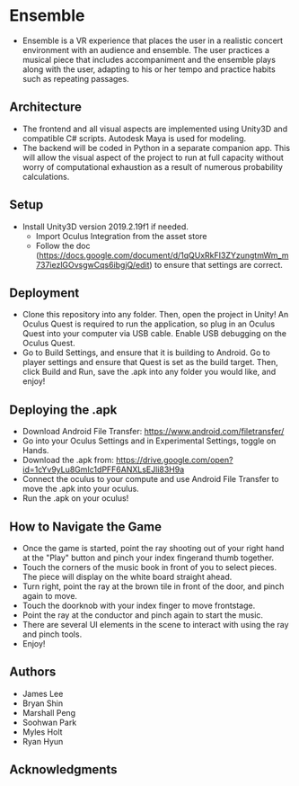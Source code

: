 # Ensemble

* Ensemble is a VR experience that places the user in a realistic concert environment with an audience and ensemble. The user practices a musical piece that includes accompaniment and the ensemble plays along with the user, adapting to his or her tempo and practice habits such as repeating passages.

## Architecture

* The frontend and all visual aspects are implemented using Unity3D and compatible C# scripts. Autodesk Maya is used for modeling.
* The backend will be coded in Python in a separate companion app. This will allow the visual aspect of the project to run at full capacity without worry of computational exhaustion as a result of numerous probability calculations.

## Setup

* Install Unity3D version 2019.2.19f1 if needed.
     * Import Oculus Integration from the asset store
     * Follow the doc (https://docs.google.com/document/d/1qQUxRkFI3ZYzungtmWm_m737iezlGOvsgwCqs6ibgjQ/edit) to ensure that settings are correct.


## Deployment

* Clone this repository into any folder. Then, open the project in Unity! An Oculus Quest is required to run the application, so plug in an Oculus Quest into your computer via USB cable. Enable USB debugging on the Oculus Quest.
* Go to Build Settings, and ensure that it is building to Android. Go to player settings and ensure that Quest is set as the build target. Then, click Build and Run, save the .apk into any folder you would like, and enjoy!

## Deploying the .apk
* Download Android File Transfer: https://www.android.com/filetransfer/
* Go into your Oculus Settings and in Experimental Settings, toggle on Hands.
* Download the .apk from: https://drive.google.com/open?id=1cYv9yLu8GmIc1dPFF6ANXLsEJli83H9a
* Connect the oculus to your compute and use Android File Transfer to move the .apk into your oculus.
* Run the .apk on your oculus!

## How to Navigate the Game
* Once the game is started, point the ray shooting out of your right hand at the "Play" button and pinch your index fingerand thumb together.
* Touch the corners of the music book in front of you to select pieces. The piece will display on the white board straight ahead.
* Turn right, point the ray at the brown tile in front of the door, and pinch again to move.
* Touch the doorknob with your index finger to move frontstage.
* Point the ray at the conductor and pinch again to start the music.
* There are several UI elements in the scene to interact with using the ray and pinch tools.
* Enjoy!

## Authors

* James Lee
* Bryan Shin
* Marshall Peng
* Soohwan Park
* Myles Holt
* Ryan Hyun

## Acknowledgments
